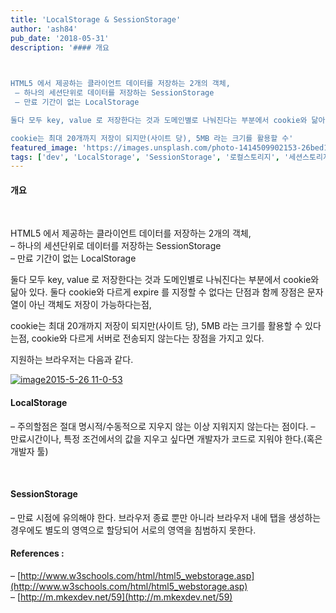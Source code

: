 ```yaml
---
title: 'LocalStorage & SessionStorage'
author: 'ash84'
pub_date: '2018-05-31'
description: '#### 개요

 

HTML5 에서 제공하는 클라이언트 데이터를 저장하는 2개의 객체,  
 – 하나의 세션단위로 데이터를 저장하는 SessionStorage  
 – 만료 기간이 없는 LocalStorage

둘다 모두 key, value 로 저장한다는 것과 도메인별로 나눠진다는 부분에서 cookie와 닮아 있다. 둘다 cookie와 다르게 expire 를 지정할 수 없다는 단점과 함께 장점은 문자열이 아닌 객체도 저장이 가능하다는점,

cookie는 최대 20개까지 저장이 되지만(사이트 당), 5MB 라는 크기를 활용할 수'
featured_image: 'https://images.unsplash.com/photo-1414509902153-26bed16bc962?ixlib=rb-0.3.5&ixid=eyJhcHBfaWQiOjEyMDd9&s=511fa809144285f1e89eda78d8068096&auto=format&fit=crop&w=1350&q=80'
tags: ['dev', 'LocalStorage', 'SessionStorage', '로컬스토리지', '세션스토리지']
---
```



#### 개요

 

HTML5 에서 제공하는 클라이언트 데이터를 저장하는 2개의 객체,  
 – 하나의 세션단위로 데이터를 저장하는 SessionStorage  
 – 만료 기간이 없는 LocalStorage

둘다 모두 key, value 로 저장한다는 것과 도메인별로 나눠진다는 부분에서 cookie와 닮아 있다. 둘다 cookie와 다르게 expire 를 지정할 수 없다는 단점과 함께 장점은 문자열이 아닌 객체도 저장이 가능하다는점,

cookie는 최대 20개까지 저장이 되지만(사이트 당), 5MB 라는 크기를 활용할 수 있다는점, cookie와 다르게 서버로 전송되지 않는다는 장점을 가지고 있다.

지원하는 브라우저는 다음과 같다.

[![image2015-5-26 11-0-53](https://farm9.staticflickr.com/8813/17958475660_9a080915a9_z.jpg)](https://flic.kr/p/tmVT9G)

#### LocalStorage

<script src="https://gist.github.com/AhnSeongHyun/31a790f31aaa828c4418.js"></script>– 주의할점은 절대 명시적/수동적으로 지우지 않는 이상 지워지지 않는다는 점이다. – 만료시간이나, 특정 조건에서의 값을 지우고 싶다면 개발자가 코드로 지워야 한다.(혹은 개발자 툴)

 

#### SessionStorage

<script src="https://gist.github.com/AhnSeongHyun/f69b3fbc4ec573820826.js"></script>

– 만료 시점에 유의해야 한다. 브라우저 종료 뿐만 아니라 브라우저 내에 탭을 생성하는 경우에도 별도의 영역으로 할당되어 서로의 영역을 침범하지 못한다.

#### References :

– [http://www.w3schools.com/html/html5_webstorage.asp](http://www.w3schools.com/html/html5_webstorage.asp)  
 – [http://m.mkexdev.net/59](http://m.mkexdev.net/59)



